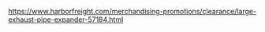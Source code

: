 https://www.harborfreight.com/merchandising-promotions/clearance/large-exhaust-pipe-expander-57184.html
